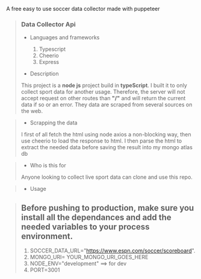 A free easy to use soccer data collector made with puppeteer

> ### Data Collector Api
>
> - Languages and frameworks
>	1. Typescript
>	2. Cheerio
>	3. Express
>
> - Description
>
> This project is a **node js** project build in **typeScript**.
> I built it to only collect sport data for another usage. Therefore, the server will not accept request
> on other routes than **"/"** and will return the current data if so or an error.
> They data are scraped from several sources on the web.

> - Scrapping the data
>
> I first of all fetch the html using node axios a non-blocking way, then use cheerio to load the response to html.
> I then parse the html to extract the needed data before saving the result into my mongo atlas db

> - Who is this for
>
> Anyone looking to collect live sport data can clone and use this repo.

> - Usage

> Before pushing to production, make sure you install all the dependances and add the needed variables to your process
> environment.
> - 
>	1. SOCCER_DATA_URL="https://www.espn.com/soccer/scoreboard".
> 	2. MONGO_URI= YOUR_MONGO_URI_GOES_HERE
>	3. NODE_ENV="development" ==> for dev
> 	4. PORT=3001
